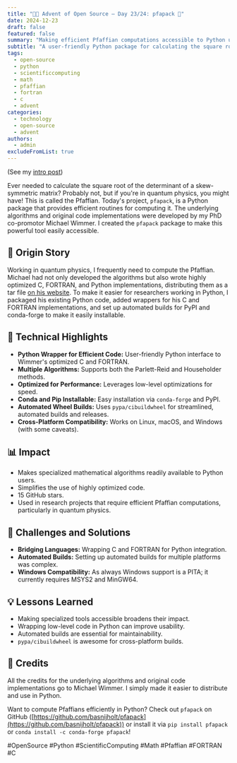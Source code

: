 ```yaml
---
title: "🎄🎁 Advent of Open Source – Day 23/24: pfapack 🔢"
date: 2024-12-23
draft: false
featured: false
summary: "Making efficient Pfaffian computations accessible to Python users with optimized C and FORTRAN under the hood."
subtitle: "A user-friendly Python package for calculating the square root of the determinant of skew-symmetric matrices."
tags:
  - open-source
  - python
  - scientificcomputing
  - math
  - pfaffian
  - fortran
  - c
  - advent
categories:
  - technology
  - open-source
  - advent
authors:
  - admin
excludeFromList: true
---
```


(See my [intro post](https://www.linkedin.com/posts/basnijholt_advent-of-open-source-celebrating-activity-7269075513002909697-M89J))

Ever needed to calculate the square root of the determinant of a skew-symmetric matrix? Probably not, but if you're in quantum physics, you might have! This is called the Pfaffian. Today's project, `pfapack`, is a Python package that provides efficient routines for computing it. The underlying algorithms and original code implementations were developed by my PhD co-promotor Michael Wimmer. I created the `pfapack` package to make this powerful tool easily accessible.

## 📖 Origin Story

Working in quantum physics, I frequently need to compute the Pfaffian. Michael had not only developed the algorithms but also wrote highly optimized C, FORTRAN, and Python implementations, distributing them as a tar file [on his website](https://michaelwimmer.org/downloads.html). To make it easier for researchers working in Python, I packaged his existing Python code, added wrappers for his C and FORTRAN implementations, and set up automated builds for PyPI and conda-forge to make it easily installable.

## 🔧 Technical Highlights

- **Python Wrapper for Efficient Code:** User-friendly Python interface to Wimmer's optimized C and FORTRAN.
- **Multiple Algorithms:** Supports both the Parlett-Reid and Householder methods.
- **Optimized for Performance:** Leverages low-level optimizations for speed.
- **Conda and Pip Installable:** Easy installation via `conda-forge` and PyPI.
- **Automated Wheel Builds:** Uses `pypa/cibuildwheel` for streamlined, automated builds and releases.
- **Cross-Platform Compatibility:** Works on Linux, macOS, and Windows (with some caveats).

## 📊 Impact

- Makes specialized mathematical algorithms readily available to Python users.
- Simplifies the use of highly optimized code.
- 15 GitHub stars.
- Used in research projects that require efficient Pfaffian computations, particularly in quantum physics.

## 🎯 Challenges and Solutions

- **Bridging Languages:** Wrapping C and FORTRAN for Python integration.
- **Automated Builds:** Setting up automated builds for multiple platforms was complex.
- **Windows Compatibility:** As always Windows support is a PITA; it currently requires MSYS2 and MinGW64.

## 💡 Lessons Learned

- Making specialized tools accessible broadens their impact.
- Wrapping low-level code in Python can improve usability.
- Automated builds are essential for maintainability.
- `pypa/cibuildwheel` is awesome for cross-platform builds.

## 🙏 Credits

All the credits for the underlying algorithms and original code implementations go to Michael Wimmer. I simply made it easier to distribute and use in Python.

Want to compute Pfaffians efficiently in Python? Check out `pfapack` on GitHub ([https://github.com/basnijholt/pfapack](https://github.com/basnijholt/pfapack)) or install it via `pip install pfapack` or `conda install -c conda-forge pfapack`!

#OpenSource #Python #ScientificComputing #Math #Pfaffian #FORTRAN #C
